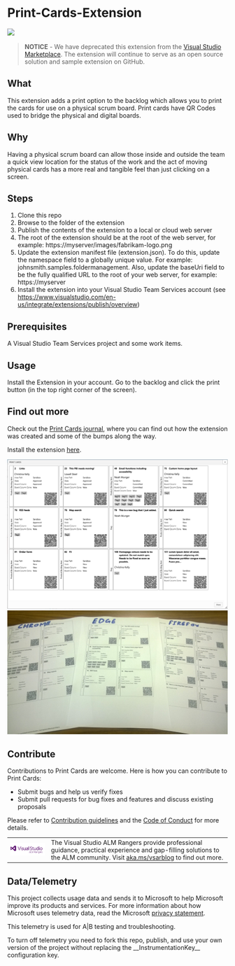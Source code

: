 # Print-Cards-Extension

![](https://almrangers.visualstudio.com/DefaultCollection/_apis/public/build/definitions/7f3cfb9a-d1cb-4e66-9d36-1af87b906fe9/89/badge)

> **NOTICE** - We have deprecated this extension from the [Visual Studio Marketplace](https://marketplace.visualstudio.com). The extension will continue to serve as an open source solution and sample extension on GitHub.

## What
This extension adds a print option to the backlog which allows you to print the cards for use on a physical scrum board. Print cards have QR Codes used to bridge the physical and digital boards.

## Why
Having a physical scrum board can allow those inside and outside the team a quick view location for the status of the work and the act of moving physical cards has a more real and tangible feel than just clicking on a screen.

## Steps
1. Clone this repo
2. Browse to the folder of the extension
3. Publish the contents of the extension to a local or cloud web server
4. The root of the extension should be at the root of the web server, for example: https://myserver/images/fabrikam-logo.png
5. Update the extension manifest file (extension.json). To do this, update the  namespace field to a globally unique value. For example: johnsmith.samples.foldermanagement. Also, update the  baseUri  field to be the fully qualified URL to the root of your web server, for example:  https://myserver 
8. Install the extension into your Visual Studio Team Services account (see https://www.visualstudio.com/en-us/integrate/extensions/publish/overview)

## Prerequisites
A Visual Studio Team Services project and some work items.

## Usage
Install the Extension in your account. Go to the backlog and click the print button (in the top right corner of the screen).

## Find out more
Check out the [Print Cards journal](https://github.com/ALM-Rangers/Print-Cards-Extension/blob/master/VSTS%20extension%20journal.md), where you can find out how the extension was created and some of the bumps along the way.

Install the extension [here](https://marketplace.visualstudio.com/items/ms-devlabs.PrintCards).

![In VSO screen shot of Print Cards](https://github.com/ALM-Rangers/Print-Cards-Extension/blob/master/src/VSO.PrintCards/images/image1.png)
![Printed print cards](https://github.com/ALM-Rangers/Print-Cards-Extension/blob/master/src/VSO.PrintCards/images/image2.png)

## Contribute
Contributions to Print Cards are welcome. Here is how you can contribute to Print Cards:  

- Submit bugs and help us verify fixes  
- Submit pull requests for bug fixes and features and discuss existing proposals   

Please refer to [Contribution guidelines](.github/CONTRIBUTING.md) and the [Code of Conduct](.github/COC.md) for more details.


<table>
  <tr>
    <td>
      <img src="https://github.com/ALM-Rangers/Print-Cards-Extension/blob/master/_img/VSALMLogo.png"></img>
    </td>
    <td>
      The Visual Studio ALM Rangers provide professional guidance, practical experience and gap-filling solutions to the ALM community. Visit <a href="http://aka.ms/vsarblog">aka.ms/vsarblog</a> to find out more.
    </td>
  </tr>
</table>

## Data/Telemetry
This project collects usage data and sends it to Microsoft to help Microsoft improve its products and services. For more information about how Microsoft uses telemetry data, read the Microsoft [privacy statement](http://go.microsoft.com/fwlink/?LinkId=521839). 

This telemetry is used for A|B testing and troubleshooting. 

To turn off telemetry you need to fork this repo, publish, and use your own version of the project without replacing the \_\_InstrumentationKey\_\_ configuration key.
